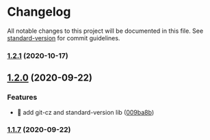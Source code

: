 # Changelog

All notable changes to this project will be documented in this file. See [standard-version](https://github.com/conventional-changelog/standard-version) for commit guidelines.

### [1.2.1](https://github.com/yeukfei02/weatherApi/compare/v1.2.0...v1.2.1) (2020-10-17)

## [1.2.0](https://github.com/yeukfei02/weatherApi/compare/v1.1.7...v1.2.0) (2020-09-22)


### Features

* 🎸 add git-cz and standard-version lib ([009ba8b](https://github.com/yeukfei02/weatherApi/commit/009ba8b40c37a330e5fc60db9b5fb57281dd9015))

### [1.1.7](https://github.com/yeukfei02/weatherApi/compare/v1.1.6...v1.1.7) (2020-09-22)
